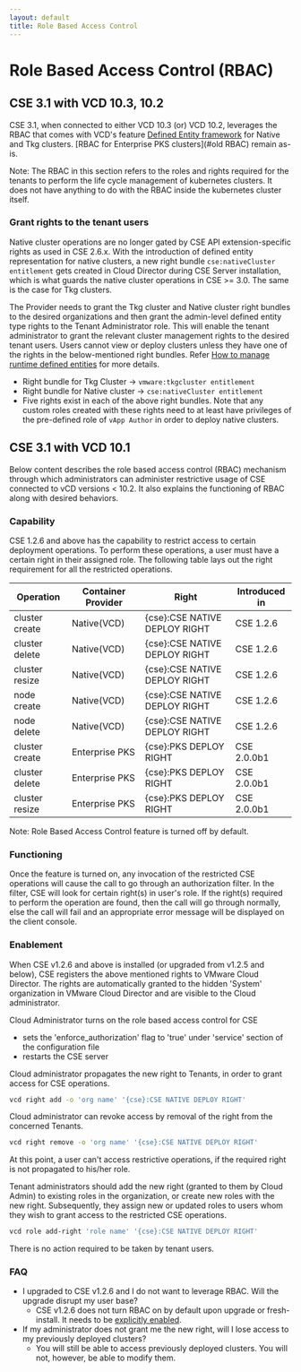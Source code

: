 ```yaml
---
layout: default
title: Role Based Access Control
---
```


# Role Based Access Control (RBAC)
<a name="DEF-RBAC"></a>
## CSE 3.1 with VCD 10.3, 10.2

CSE 3.1, when connected to either VCD 10.3 (or) VCD 10.2, leverages the RBAC that comes with VCD's feature
[Defined Entity framework](https://docs.vmware.com/en/VMware-Cloud-Director/10.2/VMware-Cloud-Director-Service-Provider-Admin-Portal-Guide/GUID-0749DEA0-08A2-4F32-BDD7-D16869578F96.html) 
for Native and Tkg clusters. [RBAC for Enterprise PKS clusters](#old RBAC) remain as-is.

Note: The RBAC in this section refers to the roles and rights required for the tenants
 to perform the life cycle management of kubernetes clusters. It does not have 
 anything to do with the RBAC inside the kubernetes cluster itself.

<a name="grant-rights"></a>
### Grant rights to the tenant users
Native cluster operations are no longer gated by CSE API extension-specific 
rights as used in CSE 2.6.x. With the introduction of defined entity 
representation for native clusters, a new right bundle `cse:nativeCluster entitlement` 
gets created in Cloud Director during CSE Server installation, which is what 
guards the native cluster operations in CSE >= 3.0. The same is the case for Tkg clusters. 

The Provider needs to grant the Tkg cluster and Native cluster right bundles 
to the desired organizations and then grant the admin-level defined entity type 
rights to the Tenant Administrator role. This will enable the tenant administrator 
to grant the relevant cluster management rights to the desired tenant users. 
Users cannot view or deploy clusters unless they have one of the rights in the 
below-mentioned right bundles. Refer [How to manage runtime defined entities](https://docs.vmware.com/en/VMware-Cloud-Director/10.2/VMware-Cloud-Director-Service-Provider-Admin-Portal-Guide/GUID-0749DEA0-08A2-4F32-BDD7-D16869578F96.html) for more details.

   * Right bundle for Tkg Cluster → `vmware:tkgcluster entitlement`
   * Right bundle for Native cluster → `cse:nativeCluster entitlement`
   * Five rights exist in each of the above right bundles. Note that any custom 
   roles created with these rights need to at least have privileges 
   of the pre-defined role of `vApp Author` in order to deploy native clusters.

<a name="old RBAC"></a>
## CSE 3.1 with VCD 10.1
Below content describes the role based access control
(RBAC) mechanism through which administrators can administer restrictive
usage of CSE connected to vCD versions < 10.2. It also explains the functioning of
 RBAC along with desired behaviors.


<a name="capability"></a>
### Capability

CSE 1.2.6 and above has the capability to restrict access to certain deployment
operations. To perform these operations, a user must have a certain right in
their assigned role. The following table lays out the right requirement for all
the restricted operations.

| Operation | Container Provider | Right | Introduced in |
| -| -| -| -|
| cluster create | Native(VCD) | {cse}:CSE NATIVE DEPLOY RIGHT | CSE 1.2.6 |
| cluster delete | Native(VCD) | {cse}:CSE NATIVE DEPLOY RIGHT | CSE 1.2.6 |
| cluster resize | Native(VCD) | {cse}:CSE NATIVE DEPLOY RIGHT | CSE 1.2.6 |
| node create | Native(VCD) | {cse}:CSE NATIVE DEPLOY RIGHT | CSE 1.2.6 |
| node delete | Native(VCD) | {cse}:CSE NATIVE DEPLOY RIGHT | CSE 1.2.6 |
| cluster create | Enterprise PKS | {cse}:PKS DEPLOY RIGHT | CSE 2.0.0b1 |
| cluster delete | Enterprise PKS | {cse}:PKS DEPLOY RIGHT | CSE 2.0.0b1 |
| cluster resize | Enterprise PKS | {cse}:PKS DEPLOY RIGHT | CSE 2.0.0b1 |

Note: Role Based Access Control feature is turned off by default.

<a name="functioning"></a>
### Functioning

Once the feature is turned on, any invocation of the restricted CSE
operations will cause the call to go through an authorization filter. In the
filter, CSE will look for certain right(s) in user's role. If the right(s)
required to perform the operation are found, then the call will go through
normally, else the call will fail and an appropriate error message will be
displayed on the client console.

<a name="enablement"></a>
### Enablement

When CSE v1.2.6 and above is installed (or upgraded from v1.2.5 and below), CSE
registers the above mentioned rights to VMware Cloud Director. The rights are
automatically granted to the hidden 'System' organization in VMware Cloud Director
and are visible to the Cloud administrator.

Cloud Administrator turns on the role based access control for CSE
- sets the 'enforce_authorization' flag to 'true' under 'service' section of
  the configuration file
- restarts the CSE server

Cloud administrator propagates the new right to Tenants, in order to grant
access for CSE operations.
```sh
vcd right add -o 'org name' '{cse}:CSE NATIVE DEPLOY RIGHT'
```
Cloud administrator can revoke access by removal of the right from the
concerned Tenants.
```sh
vcd right remove -o 'org name' '{cse}:CSE NATIVE DEPLOY RIGHT'
```
At this point, a user can't access restrictive operations, if the required
right is not propagated to his/her role.

Tenant administrators should add the new right (granted to them by Cloud Admin)
to existing roles in the organization, or create new roles with the new right.
Subsequently, they assign new or updated roles to users whom they wish to grant
access to the restricted CSE operations.
```sh
vcd role add-right 'role name' '{cse}:CSE NATIVE DEPLOY RIGHT'
```
There is no action required to be taken by tenant users.

<a name="faq"></a>
### FAQ
* I upgraded to CSE v1.2.6 and I do not want to leverage RBAC. Will the upgrade
  disrupt my user base?
    * CSE v1.2.6 does not turn RBAC on by default upon upgrade or
      fresh-install. It needs to be [explicitly enabled](#enablement).
* If my administrator does not grant me the new right, will I lose access to my
  previously deployed clusters?
    * You will still be able to access previously deployed clusters. You will
      not, however, be able to modify them.
